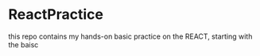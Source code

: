 # ReactPractice
this repo contains my hands-on basic practice on the REACT, starting with the baisc
